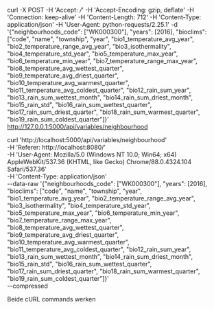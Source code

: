 curl -X POST -H 'Accept: */*' -H 'Accept-Encoding: gzip, deflate' -H 'Connection: keep-alive' -H 'Content-Length: 712' -H 'Content-Type: application/json' -H 'User-Agent: python-requests/2.25.1' -d '{"neighbourhoods_code": ["WK000300"], "years": [2016], "bioclims": ["code", "name", "township", "year", "bio1_temperature_avg_year", "bio2_temperature_range_avg_year", "bio3_isothermality", "bio4_temperature_std_year", "bio5_temperature_max_year", "bio6_temperature_min_year", "bio7_temperature_range_max_year", "bio8_temperature_avg_wettest_quarter", "bio9_temperature_avg_driest_quarter", "bio10_temperature_avg_warmest_quarter", "bio11_temperature_avg_coldest_quarter", "bio12_rain_sum_year", "bio13_rain_sum_wettest_month", "bio14_rain_sum_driest_month", "bio15_rain_std", "bio16_rain_sum_wettest_quarter", "bio17_rain_sum_driest_quarter", "bio18_rain_sum_warmest_quarter", "bio19_rain_sum_coldest_quarter"]}' http://127.0.0.1:5000/api/variables/neighbourhood


curl 'http://localhost:5000/api/variables/neighbourhood' \
  -H 'Referer: http://localhost:8080/' \
  -H 'User-Agent: Mozilla/5.0 (Windows NT 10.0; Win64; x64) AppleWebKit/537.36 (KHTML, like Gecko) Chrome/88.0.4324.104 Safari/537.36' \
  -H 'Content-Type: application/json' \
  --data-raw '{"neighbourhoods_code": ["WK000300"], "years": [2016], "bioclims": ["code", "name", "township", "year", "bio1_temperature_avg_year", "bio2_temperature_range_avg_year", "bio3_isothermality", "bio4_temperature_std_year", "bio5_temperature_max_year", "bio6_temperature_min_year", "bio7_temperature_range_max_year", "bio8_temperature_avg_wettest_quarter", "bio9_temperature_avg_driest_quarter", "bio10_temperature_avg_warmest_quarter", "bio11_temperature_avg_coldest_quarter", "bio12_rain_sum_year", "bio13_rain_sum_wettest_month", "bio14_rain_sum_driest_month", "bio15_rain_std", "bio16_rain_sum_wettest_quarter", "bio17_rain_sum_driest_quarter", "bio18_rain_sum_warmest_quarter", "bio19_rain_sum_coldest_quarter"]}' \
  --compressed


Beide cURL commands werken